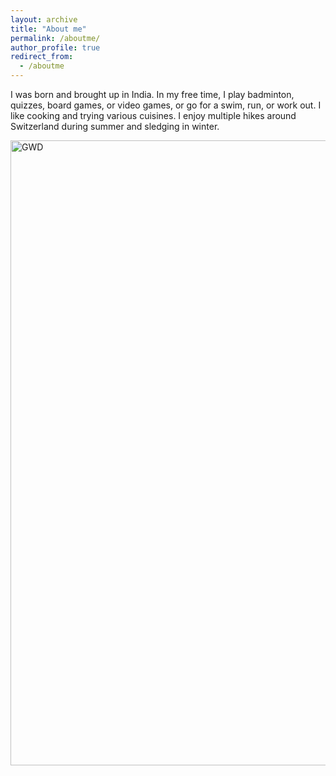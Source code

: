 ```yaml
---
layout: archive
title: "About me"
permalink: /aboutme/
author_profile: true
redirect_from:
  - /aboutme
---
```


I was born and brought up in India. In my free time, I play badminton, quizzes, board games, or video games, or go for a swim, run, or work out. I like cooking and trying various cuisines. I enjoy multiple hikes around Switzerland during summer and sledging in winter.

<img class="img-responsive" src="https://muditgarg96.github.io/images/Zermatt.JPG" title="GWD" width="1000">



